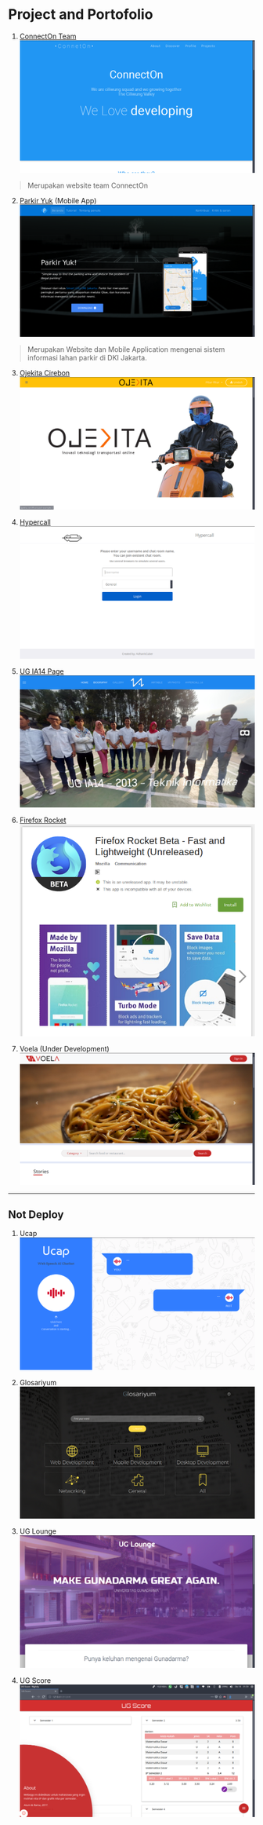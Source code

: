 # Project and Portofolio
1. [ConnectOn Team](connecton.hol.es)
![ConnectOn Team](/assets/p01.png)
> Merupakan website team ConnectOn

2. [Parkir Yuk](parkiryuk.pe.hu) (Mobile App)
![Parkir Yuk](/assets/p02.png)
> Merupakan Website dan Mobile Application mengenai sistem informasi lahan parkir di DKI Jakarta.

3. [Ojekita Cirebon](Ojekita.com)
![Ojekita Cirebon](/assets/p03.png)
>

4. [Hypercall](hypercall.github.io)
![Hypercall](/assets/p04.png)
> 

5. [UG IA14 Page](ia14.github.io)
![Ug IA14 Page](/assets/p05.png)

6. [Firefox Rocket](https://play.google.com/store/apps/details?id=org.mozilla.rocket&hl=en)
![Firefox Rocket](/assets/p07.png)

7. Voela (Under Development)
![Voela](/assets/p06.png)


----------------------
## Not Deploy
1. Ucap
![Ucap](/assets/pnd1.png)

2. Glosariyum
![Glosariyum](/assets/pnd2.png)

3. UG Lounge
![UG Lounge](/assets/pnd3.png)

4. UG Score
![UG Score](/assets/pnd4.png)
